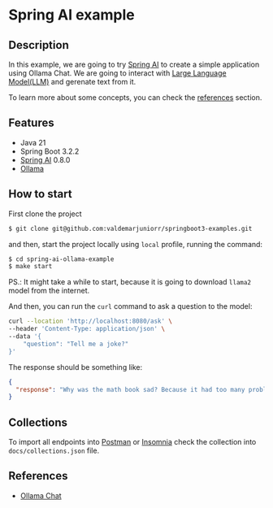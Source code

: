 # Spring AI example

## Description

In this example, we are going to try [Spring AI](https://docs.spring.io/spring-ai/reference/) to create a simple application using Ollama Chat. We are
going to interact with [Large Language Model(LLM)](https://aws.amazon.com/what-is/large-language-model/) and gerenate text from it.

To learn more about some concepts, you can check the [references](#references) section.

## Features
- Java 21
- Spring Boot 3.2.2
- [Spring AI](https://docs.spring.io/spring-ai/reference/) 0.8.0
- [Ollama](https://ollama.com/)

## How to start

First clone the project

```sh
$ git clone git@github.com:valdemarjuniorr/springboot3-examples.git
```

and then, start the project locally using `local` profile, running the command:

```sh
$ cd spring-ai-ollama-example
$ make start
```

PS.: It might take a while to start, because it is going to download `llama2` model from the internet.

And then, you can run the `curl` command to ask a question to the model:

```sh
curl --location 'http://localhost:8080/ask' \
--header 'Content-Type: application/json' \
--data '{
    "question": "Tell me a joke?"
}'
```

The response should be something like:

```json
{
  "response": "Why was the math book sad? Because it had too many problems!"
}
```

## Collections

To import all endpoints into [Postman](https://www.postman.com/) or [Insomnia](https://insomnia.rest/) check the
collection into `docs/collections.json` file.

## References
- [Ollama Chat](https://docs.spring.io/spring-ai/reference/api/clients/ollama-chat.html)
